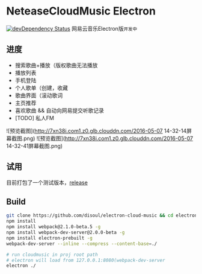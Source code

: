 # NeteaseCloudMusic Electron

[![devDependency Status](https://david-dm.org/disoul/electron-cloud-music/dev-status.svg)](https://david-dm.org/disoul/electron-cloud-music#info=devDependencies)
网易云音乐Electron版`` 开发中 ``

## 进度

* 搜索歌曲+播放（版权歌曲无法播放
* 播放列表
* 手机登陆
* 个人歌单（创建，收藏
* 歌曲界面（滚动歌词
* 主页推荐
* 喜欢歌曲 && 自动向网易提交听歌记录
* [TODO] 私人FM  

![预览截图](http://7xn38i.com1.z0.glb.clouddn.com/2016-05-07 14-32-14屏幕截图.png)
![预览截图](http://7xn38i.com1.z0.glb.clouddn.com/2016-05-07 14-32-41屏幕截图.png)

## 试用
目前打包了一个测试版本，[release](https://github.com/disoul/electron-cloud-music/releases/tag/0.0.1)

## Build

```bash
git clone https://github.com/disoul/electron-cloud-music && cd electron-cloud-music
npm install
npm install webpack@2.1.0-beta.5 -g 
npm install webpack-dev-server@2.0.0-beta -g 
npm install electron-prebuilt -g 
webpack-dev-server --inline --compress --content-base=./

# run cloudmusic in proj root path
# electron will load from 127.0.0.1:8080(webpack-dev-server
electron ./
```
